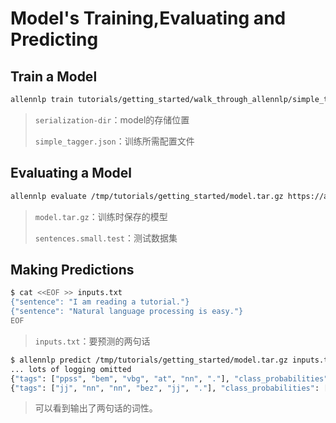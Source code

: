 # Model's Training,Evaluating and Predicting

## Train a Model

```bash
allennlp train tutorials/getting_started/walk_through_allennlp/simple_tagger.json --serialization-dir /tmp/tutorials/getting_started
```

> `serialization-dir`：model的存储位置
>
> `simple_tagger.json`：训练所需配置文件

## Evaluating a Model

```bash
allennlp evaluate /tmp/tutorials/getting_started/model.tar.gz https://allennlp.s3.amazonaws.com/datasets/getting-started/sentences.small.test
```

> `model.tar.gz`：训练时保存的模型
>
> `sentences.small.test`：测试数据集

## Making Predictions

```bash
$ cat <<EOF >> inputs.txt
{"sentence": "I am reading a tutorial."}
{"sentence": "Natural language processing is easy."}
EOF
```

> `inputs.txt`：要预测的两句话

```bash
$ allennlp predict /tmp/tutorials/getting_started/model.tar.gz inputs.txt
... lots of logging omitted
{"tags": ["ppss", "bem", "vbg", "at", "nn", "."], "class_probabilities": [[ ... ]]}
{"tags": ["jj", "nn", "nn", "bez", "jj", "."], "class_probabilities": [[ ... ]]}
```

> 可以看到输出了两句话的词性。

